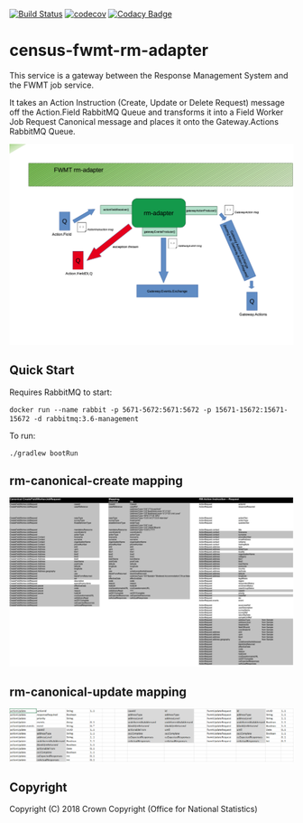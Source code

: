 [![Build Status](https://travis-ci.com/ONSdigital/census-fwmt-rm-adapter.svg?branch=master)](https://travis-ci.com/ONSdigital/census-fwmt-rm-adapter) [![codecov](https://codecov.io/gh/ONSdigital/census-fwmt-rm-adapter/branch/master/graph/badge.svg)](https://codecov.io/gh/ONSdigital/census-fwmt-rm-adapter) [![Codacy Badge](https://api.codacy.com/project/badge/Grade/9a61e9e47fef456894559330ba96b82c)](https://www.codacy.com/app/ONSDigital_FWMT/census-fwmt-rm-adapter?utm_source=github.com&amp;utm_medium=referral&amp;utm_content=ONSdigital/census-fwmt-rm-adapter&amp;utm_campaign=Badge_Grade)
# census-fwmt-rm-adapter

This service is a gateway between the Response Management System and the FWMT job service.

It takes an Action Instruction (Create, Update or Delete Request) message off the Action.Field RabbitMQ Queue and transforms it into a Field Worker Job Request Canonical message and places it onto the Gateway.Actions RabbitMQ Queue.


![](/rmadapter-highlevel.png "rmadapter highlevel diagram")	

## Quick Start

Requires RabbitMQ to start:

	docker run --name rabbit -p 5671-5672:5671:5672 -p 15671-15672:15671-15672 -d rabbitmq:3.6-management

To run:

	./gradlew bootRun

## rm-canonical-create mapping

![](/canonical-rm-mapping.png "canonical - rm - create - mapping")	

## rm-canonical-update mapping

![](/canonical-rm-update-mapping.png "canonical - rm - update - mapping")


## Copyright
Copyright (C) 2018 Crown Copyright (Office for National Statistics)

